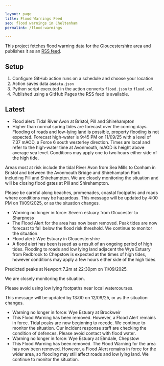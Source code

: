 ```yaml
---

layout: page
title: Flood Warnings Feed
seo: flood warnings in Cheltenham
permalink: /flood-warnings

---
```


This project fetches flood warning data for the Gloucestershire area and publishes it as an [RSS feed](/flood.xml).

## Setup

1. Configure GitHub action runs on a schedule and choose your location
2. Action saves data as`data.json`
3. Python script executed in the action converts `flood.json` to `flood.xml`
4. Published using a GitHub Pages the RSS feed is available.

## Latest

<!-- flood_marker starts -->
- Flood alert: Tidal River Avon at Bristol, Pill and Shirehampton
-  Higher than normal spring tides are forecast over the coming days. Flooding of roads and low-lying land is possible, property flooding is not expected.
Forecast high-water is 9:45 PM on 11/09/25 with a level of 7.37 mAOD,  a Force 6 south westerley direction. Times are local and refer to the high-water time at Avonmouth, mAOD is height above average sea level. Conditions may apply one to two hours either side of the high tide.
 
Areas most at risk include the tidal River Avon from Sea Mills to Conham in Bristol and between the Avonmouth Bridge and Shirehampton Park including Pill and Shirehampton. We are closely monitoring the situation and will be closing flood gates at Pill and Shirehampton.

Please be careful along beaches, promenades, coastal footpaths and roads where conditions may be hazardous.
This message will be updated by 4:00 PM on 11/09/2025, or as the situation changes.

- Warning no longer in force: Severn estuary from Gloucester to Sharpness
-  The Flood Alert for the area has now been removed. Peak tides are now forecast to fall below the flood risk threshold. We continue to monitor the situation.
- Flood alert: Wye Estuary in Gloucestershire
-  A flood alert has been issued as a result of an ongoing period of high tides. Flooding to roads and low lying land adjacent the Wye Estuary from Redbrook to Chepstow is expected at the times of high tides, however conditions may apply a few hours either side of the high tides.

Predicted peaks at Newport 7.2m at 22:30pm on 11/09/2025. 

We are closely monitoring the situation.

Please avoid using low lying footpaths near local watercourses.  

This message will be updated by 13:00 on 12/09/25, or as the situation changes.

- Warning no longer in force: Wye Estuary at Brockweir
- This Flood Warning has been removed. However, a Flood Alert remains in force. Tidal peaks are now beginning to recede. We continue to monitor the situation. Our incident response staff are checking the condition of defences. Please avoid contact with flood water.
- Warning no longer in force: Wye Estuary at Elmdale, Chepstow
- This Flood Warning has been removed. The Flood Warning for the area has now been removed. However, a Flood Alert remains in force for the wider area, so flooding may still affect roads and low lying land. We continue to monitor the situation.

<!-- flood_marker ends -->
